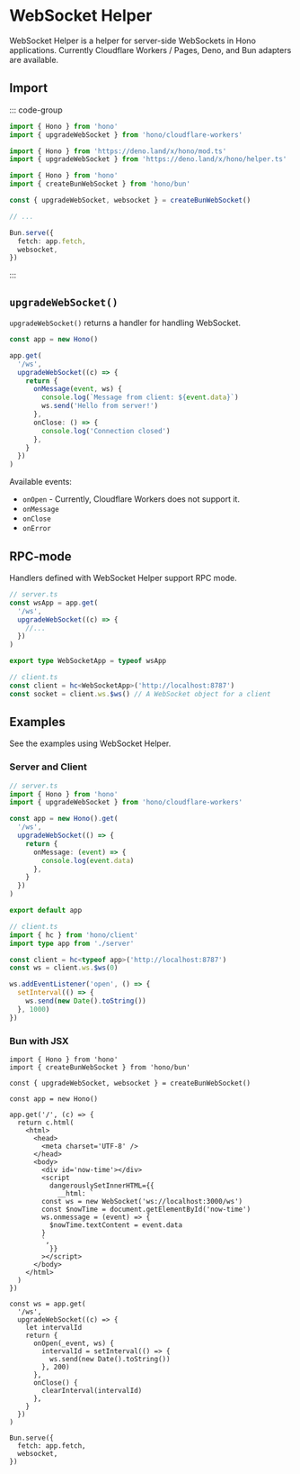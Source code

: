 # WebSocket Helper

WebSocket Helper is a helper for server-side WebSockets in Hono applications.
Currently Cloudflare Workers / Pages, Deno, and Bun adapters are available.

## Import

::: code-group

```ts [Cloudflare Workers]
import { Hono } from 'hono'
import { upgradeWebSocket } from 'hono/cloudflare-workers'
```

```ts [Deno]
import { Hono } from 'https://deno.land/x/hono/mod.ts'
import { upgradeWebSocket } from 'https://deno.land/x/hono/helper.ts'
```

```ts [Bun]
import { Hono } from 'hono'
import { createBunWebSocket } from 'hono/bun'

const { upgradeWebSocket, websocket } = createBunWebSocket()

// ...

Bun.serve({
  fetch: app.fetch,
  websocket,
})
```

:::

## `upgradeWebSocket()`

`upgradeWebSocket()` returns a handler for handling WebSocket.

```ts
const app = new Hono()

app.get(
  '/ws',
  upgradeWebSocket((c) => {
    return {
      onMessage(event, ws) {
        console.log(`Message from client: ${event.data}`)
        ws.send('Hello from server!')
      },
      onClose: () => {
        console.log('Connection closed')
      },
    }
  })
)
```

Available events:

- `onOpen` - Currently, Cloudflare Workers does not support it.
- `onMessage`
- `onClose`
- `onError`

## RPC-mode

Handlers defined with WebSocket Helper support RPC mode.

```ts
// server.ts
const wsApp = app.get(
  '/ws',
  upgradeWebSocket((c) => {
    //...
  })
)

export type WebSocketApp = typeof wsApp

// client.ts
const client = hc<WebSocketApp>('http://localhost:8787')
const socket = client.ws.$ws() // A WebSocket object for a client
```

## Examples

See the examples using WebSocket Helper.

### Server and Client

```ts
// server.ts
import { Hono } from 'hono'
import { upgradeWebSocket } from 'hono/cloudflare-workers'

const app = new Hono().get(
  '/ws',
  upgradeWebSocket(() => {
    return {
      onMessage: (event) => {
        console.log(event.data)
      },
    }
  })
)

export default app
```

```ts
// client.ts
import { hc } from 'hono/client'
import type app from './server'

const client = hc<typeof app>('http://localhost:8787')
const ws = client.ws.$ws(0)

ws.addEventListener('open', () => {
  setInterval(() => {
    ws.send(new Date().toString())
  }, 1000)
})
```

### Bun with JSX

```tsx
import { Hono } from 'hono'
import { createBunWebSocket } from 'hono/bun'

const { upgradeWebSocket, websocket } = createBunWebSocket()

const app = new Hono()

app.get('/', (c) => {
  return c.html(
    <html>
      <head>
        <meta charset='UTF-8' />
      </head>
      <body>
        <div id='now-time'></div>
        <script
          dangerouslySetInnerHTML={{
            __html: `
        const ws = new WebSocket('ws://localhost:3000/ws')
        const $nowTime = document.getElementById('now-time')
        ws.onmessage = (event) => {
          $nowTime.textContent = event.data
        }
        `,
          }}
        ></script>
      </body>
    </html>
  )
})

const ws = app.get(
  '/ws',
  upgradeWebSocket((c) => {
    let intervalId
    return {
      onOpen(_event, ws) {
        intervalId = setInterval(() => {
          ws.send(new Date().toString())
        }, 200)
      },
      onClose() {
        clearInterval(intervalId)
      },
    }
  })
)

Bun.serve({
  fetch: app.fetch,
  websocket,
})
```
